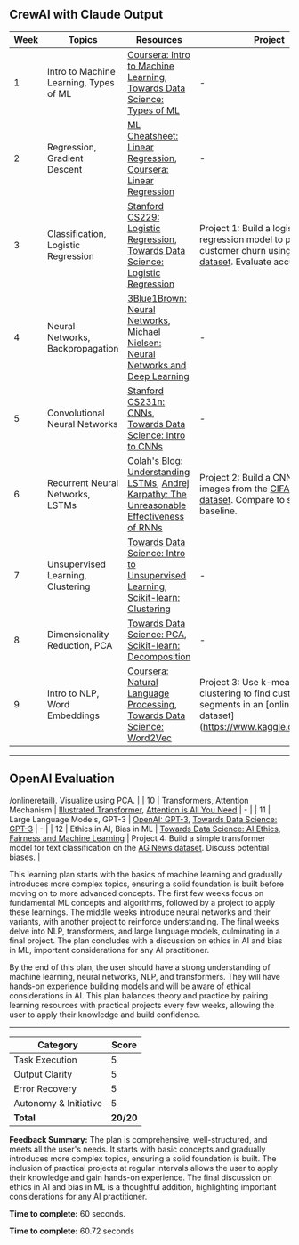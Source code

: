 ## CrewAI with Claude Output

| Week | Topics | Resources | Project |
|------|--------|-----------|---------|
| 1 | Intro to Machine Learning, Types of ML | [Coursera: Intro to Machine Learning](https://www.coursera.org/learn/machine-learning), [Towards Data Science: Types of ML](https://towardsdatascience.com/types-of-machine-learning-algorithms-you-should-know-953a08248861) | - |  
| 2 | Regression, Gradient Descent | [ML Cheatsheet: Linear Regression](https://ml-cheatsheet.readthedocs.io/en/latest/linear_regression.html), [Coursera: Linear Regression](https://www.coursera.org/lecture/machine-learning/model-representation-db3jS) | - |
| 3 | Classification, Logistic Regression | [Stanford CS229: Logistic Regression](https://www.youtube.com/watch?v=-la3q9d7AKQ), [Towards Data Science: Logistic Regression](https://towardsdatascience.com/logistic-regression-detailed-overview-46c4da4303bc) | Project 1: Build a logistic regression model to predict customer churn using a [Telco dataset](https://www.kaggle.com/blastchar/telco-customer-churn). Evaluate accuracy. | 
| 4 | Neural Networks, Backpropagation | [3Blue1Brown: Neural Networks](https://www.youtube.com/playlist?list=PLZHQObOWTQDNU6R1_67000Dx_ZCJB-3pi), [Michael Nielsen: Neural Networks and Deep Learning](http://neuralnetworksanddeeplearning.com/) | - |
| 5 | Convolutional Neural Networks | [Stanford CS231n: CNNs](https://www.youtube.com/watch?v=bNb2fEVKeEo&list=PL3FW7Lu3i5JvHM8ljYj-zLfQRF3EO8sYv), [Towards Data Science: Intro to CNNs](https://towardsdatascience.com/simple-introduction-to-convolutional-neural-networks-cdf8d3077bac) | - | 
| 6 | Recurrent Neural Networks, LSTMs | [Colah's Blog: Understanding LSTMs](https://colah.github.io/posts/2015-08-Understanding-LSTMs/), [Andrej Karpathy: The Unreasonable Effectiveness of RNNs](http://karpathy.github.io/2015/05/21/rnn-effectiveness/) | Project 2: Build a CNN to classify images from the [CIFAR-10 dataset](https://www.cs.toronto.edu/~kriz/cifar.html). Compare to simple MLP baseline. |
| 7 | Unsupervised Learning, Clustering | [Towards Data Science: Intro to Unsupervised Learning](https://towardsdatascience.com/unsupervised-learning-and-data-clustering-eeecb78b422a), [Scikit-learn: Clustering](https://scikit-learn.org/stable/modules/clustering.html) | - |
| 8 | Dimensionality Reduction, PCA | [Towards Data Science: PCA](https://towardsdatascience.com/a-one-stop-shop-for-principal-component-analysis-5582fb7e0a9c), [Scikit-learn: Decomposition](https://scikit-learn.org/stable/modules/decomposition.html) | - |
| 9 | Intro to NLP, Word Embeddings | [Coursera: Natural Language Processing](https://www.coursera.org/learn/language-processing), [Towards Data Science: Word2Vec](https://towardsdatascience.com/introduction-to-word-embedding-and-word2vec-652d0c2060fa) | Project 3: Use k-means clustering to find customer segments in an [online retail dataset](https://www.kaggle.com/vijayuv

---

## OpenAI Evaluation

/onlineretail). Visualize using PCA. |
| 10 | Transformers, Attention Mechanism | [Illustrated Transformer](http://jalammar.github.io/illustrated-transformer/), [Attention is All You Need](https://arxiv.org/abs/1706.03762) | - |
| 11 | Large Language Models, GPT-3 | [OpenAI: GPT-3](https://openai.com/research/gpt-3/), [Towards Data Science: GPT-3](https://towardsdatascience.com/gpt-3-the-worlds-most-powerful-language-model-5c1e8bb1e6a1) | - |
| 12 | Ethics in AI, Bias in ML | [Towards Data Science: AI Ethics](https://towardsdatascience.com/ai-ethics-101-d28a4b2c7f31), [Fairness and Machine Learning](https://fairmlbook.org/) | Project 4: Build a simple transformer model for text classification on the [AG News dataset](https://www.kaggle.com/amananandrai/ag-news-classification-dataset). Discuss potential biases. |

This learning plan starts with the basics of machine learning and gradually introduces more complex topics, ensuring a solid foundation is built before moving on to more advanced concepts. The first few weeks focus on fundamental ML concepts and algorithms, followed by a project to apply these learnings. The middle weeks introduce neural networks and their variants, with another project to reinforce understanding. The final weeks delve into NLP, transformers, and large language models, culminating in a final project. The plan concludes with a discussion on ethics in AI and bias in ML, important considerations for any AI practitioner. 

By the end of this plan, the user should have a strong understanding of machine learning, neural networks, NLP, and transformers. They will have hands-on experience building models and will be aware of ethical considerations in AI. This plan balances theory and practice by pairing learning resources with practical projects every few weeks, allowing the user to apply their knowledge and build confidence.

---

| Category | Score |
|----------|-------|
| Task Execution | 5 |
| Output Clarity | 5 |
| Error Recovery | 5 |
| Autonomy & Initiative | 5 |
| **Total** | **20/20** |

**Feedback Summary:** The plan is comprehensive, well-structured, and meets all the user's needs. It starts with basic concepts and gradually introduces more complex topics, ensuring a solid foundation is built. The inclusion of practical projects at regular intervals allows the user to apply their knowledge and gain hands-on experience. The final discussion on ethics in AI and bias in ML is a thoughtful addition, highlighting important considerations for any AI practitioner.

**Time to complete:** 60 seconds.

**Time to complete:** 60.72 seconds
